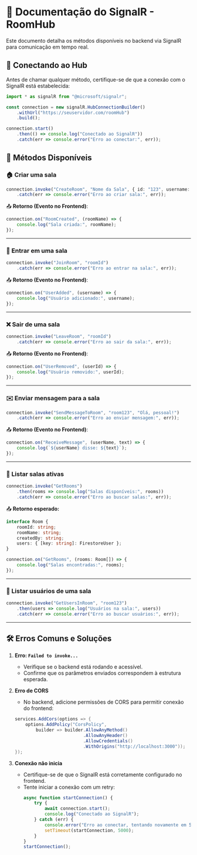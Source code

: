# 📡 Documentação do SignalR - RoomHub

Este documento detalha os métodos disponíveis no backend via SignalR para comunicação em tempo real.

## 🚀 Conectando ao Hub
Antes de chamar qualquer método, certifique-se de que a conexão com o SignalR está estabelecida:

```typescript
import * as signalR from "@microsoft/signalr";

const connection = new signalR.HubConnectionBuilder()
    .withUrl("https://seuservidor.com/roomHub")
    .build();

connection.start()
    .then(() => console.log("Conectado ao SignalR"))
    .catch(err => console.error("Erro ao conectar:", err));
```

## 📌 Métodos Disponíveis

### 🏠 Criar uma sala
```typescript
connection.invoke("CreateRoom", "Nome da Sala", { id: "123", username: "JohnDoe" })
    .catch(err => console.error("Erro ao criar sala:", err));
```
📤 **Retorno (Evento no Frontend)**:
```typescript
connection.on("RoomCreated", (roomName) => {
    console.log("Sala criada:", roomName);
});
```

---

### 👤 Entrar em uma sala
```typescript
connection.invoke("JoinRoom", "roomId")
    .catch(err => console.error("Erro ao entrar na sala:", err));
```
📤 **Retorno (Evento no Frontend)**:
```typescript
connection.on("UserAdded", (username) => {
    console.log("Usuário adicionado:", username);
});
```

---

### ❌ Sair de uma sala
```typescript
connection.invoke("LeaveRoom", "roomId")
    .catch(err => console.error("Erro ao sair da sala:", err));
```
📤 **Retorno (Evento no Frontend)**:
```typescript
connection.on("UserRemoved", (userId) => {
    console.log("Usuário removido:", userId);
});
```

---

### ✉️ Enviar mensagem para a sala
```typescript
connection.invoke("SendMessageToRoom", "room123", "Olá, pessoal!")
    .catch(err => console.error("Erro ao enviar mensagem:", err));
```
📤 **Retorno (Evento no Frontend)**:
```typescript
connection.on("ReceiveMessage", (userName, text) => {
    console.log(`${userName} disse: ${text}`);
});
```

---

### 📌 Listar salas ativas
```typescript
connection.invoke("GetRooms")
    .then(rooms => console.log("Salas disponíveis:", rooms))
    .catch(err => console.error("Erro ao buscar salas:", err));
```
📤 **Retorno esperado:**
```typescript
interface Room {
    roomId: string;
    roomName: string;
    createdBy: string;
    users: { [key: string]: FirestoreUser };
}

connection.on("GetRooms", (rooms: Room[]) => {
    console.log("Salas encontradas:", rooms);
});
```

---

### 👫 Listar usuários de uma sala
```typescript
connection.invoke("GetUsersInRoom", "room123")
    .then(users => console.log("Usuários na sala:", users))
    .catch(err => console.error("Erro ao buscar usuários:", err));
```

---

## 🛠 Erros Comuns e Soluções

1. **Erro: `Failed to invoke...`**
   - Verifique se o backend está rodando e acessível.
   - Confirme que os parâmetros enviados correspondem à estrutura esperada.
   
2. **Erro de CORS**
   - No backend, adicione permissões de CORS para permitir conexão do frontend:
   
   ```csharp
   services.AddCors(options => {
       options.AddPolicy("CorsPolicy",
           builder => builder.AllowAnyMethod()
                             .AllowAnyHeader()
                             .AllowCredentials()
                             .WithOrigins("http://localhost:3000"));
   });
   ```

3. **Conexão não inicia**
   - Certifique-se de que o SignalR está corretamente configurado no frontend.
   - Tente iniciar a conexão com um retry:
     ```typescript
     async function startConnection() {
         try {
             await connection.start();
             console.log("Conectado ao SignalR");
         } catch (err) {
             console.error("Erro ao conectar, tentando novamente em 5s:", err);
             setTimeout(startConnection, 5000);
         }
     }
     startConnection();
     ```

